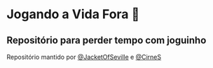 Jogando a Vida Fora 🍄
==================
Repositório para perder tempo com joguinho
------------------

Repositório mantido por [@JacketOfSeville](https://github.com/JacketOfSeville) e [@CirneS](https://github.com/CirneS)
